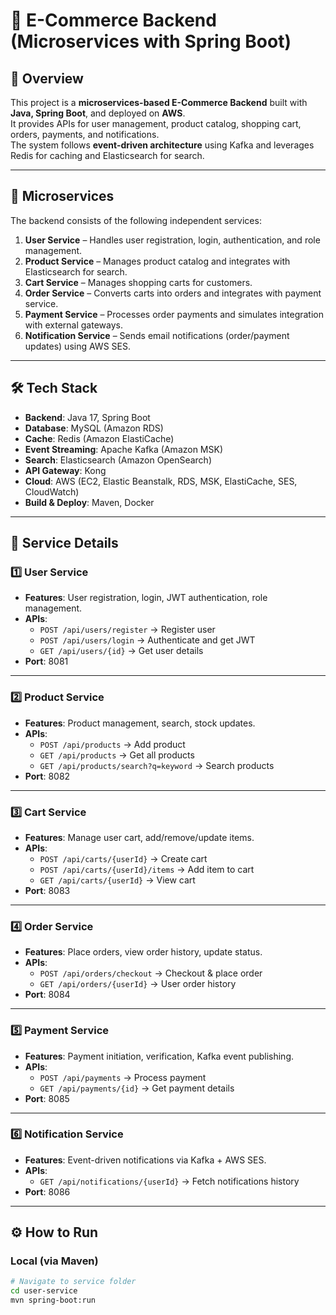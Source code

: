 # 🛒 E-Commerce Backend (Microservices with Spring Boot)

## 📌 Overview
This project is a **microservices-based E-Commerce Backend** built with **Java, Spring Boot**, and deployed on **AWS**.  
It provides APIs for user management, product catalog, shopping cart, orders, payments, and notifications.  
The system follows **event-driven architecture** using Kafka and leverages Redis for caching and Elasticsearch for search.  

---

## 🚀 Microservices
The backend consists of the following independent services:

1. **User Service** – Handles user registration, login, authentication, and role management.  
2. **Product Service** – Manages product catalog and integrates with Elasticsearch for search.  
3. **Cart Service** – Manages shopping carts for customers.  
4. **Order Service** – Converts carts into orders and integrates with payment service.  
5. **Payment Service** – Processes order payments and simulates integration with external gateways.  
6. **Notification Service** – Sends email notifications (order/payment updates) using AWS SES.  

---

## 🛠 Tech Stack
- **Backend**: Java 17, Spring Boot  
- **Database**: MySQL (Amazon RDS)  
- **Cache**: Redis (Amazon ElastiCache)  
- **Event Streaming**: Apache Kafka (Amazon MSK)  
- **Search**: Elasticsearch (Amazon OpenSearch)  
- **API Gateway**: Kong  
- **Cloud**: AWS (EC2, Elastic Beanstalk, RDS, MSK, ElastiCache, SES, CloudWatch)  
- **Build & Deploy**: Maven, Docker  

---

## 📂 Service Details

### 1️⃣ User Service
- **Features**: User registration, login, JWT authentication, role management.  
- **APIs**:  
  - `POST /api/users/register` → Register user  
  - `POST /api/users/login` → Authenticate and get JWT  
  - `GET /api/users/{id}` → Get user details  
- **Port**: 8081  

---

### 2️⃣ Product Service
- **Features**: Product management, search, stock updates.  
- **APIs**:  
  - `POST /api/products` → Add product  
  - `GET /api/products` → Get all products  
  - `GET /api/products/search?q=keyword` → Search products  
- **Port**: 8082  

---

### 3️⃣ Cart Service
- **Features**: Manage user cart, add/remove/update items.  
- **APIs**:  
  - `POST /api/carts/{userId}` → Create cart  
  - `POST /api/carts/{userId}/items` → Add item to cart  
  - `GET /api/carts/{userId}` → View cart  
- **Port**: 8083  

---

### 4️⃣ Order Service
- **Features**: Place orders, view order history, update status.  
- **APIs**:  
  - `POST /api/orders/checkout` → Checkout & place order  
  - `GET /api/orders/{userId}` → User order history  
- **Port**: 8084  

---

### 5️⃣ Payment Service
- **Features**: Payment initiation, verification, Kafka event publishing.  
- **APIs**:  
  - `POST /api/payments` → Process payment  
  - `GET /api/payments/{id}` → Get payment details  
- **Port**: 8085  

---

### 6️⃣ Notification Service
- **Features**: Event-driven notifications via Kafka + AWS SES.  
- **APIs**:  
  - `GET /api/notifications/{userId}` → Fetch notifications history  
- **Port**: 8086  

---

## ⚙️ How to Run

### Local (via Maven)
```bash
# Navigate to service folder
cd user-service
mvn spring-boot:run
